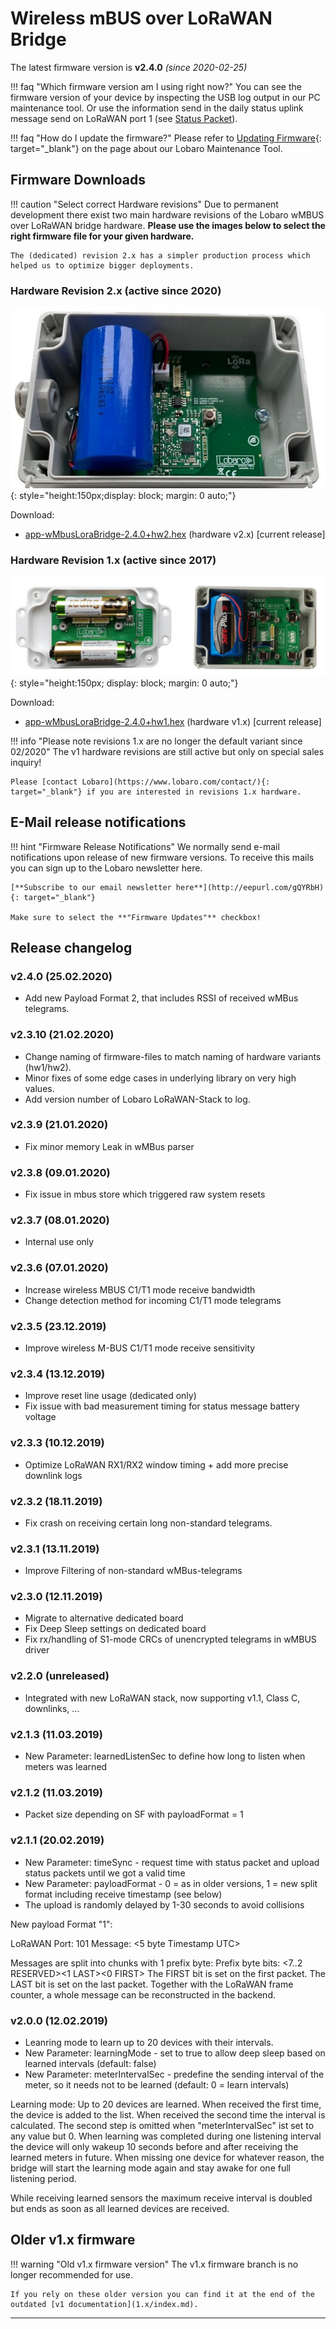 # Wireless mBUS over LoRaWAN Bridge

The latest firmware version is **v2.4.0** *(since 2020-02-25)*

!!! faq "Which firmware version am I using right now?"
    You can see the firmware version of your device by inspecting the USB log output in our PC maintenance tool. Or use the information
    send in the daily status uplink message send on LoRaWAN port 1 (see [Status Packet](index.md#status-packet)).
    
!!! faq "How do I update the firmware?"
    Please refer to [Updating Firmware](../../tools/lobaro-tool.md#updating-firmware){: target="_blank"} on the page 
    about our Lobaro Maintenance Tool.

## Firmware Downloads

!!! caution "Select correct Hardware revisions"
    Due to permanent development there exist two main hardware revisions of the Lobaro wMBUS over LoRaWAN bridge hardware.
    **Please use the images below to select the right firmware file for your given hardware.**
    
    The (dedicated) revision 2.x has a simpler production process which helped us to optimize bigger deployments. 

 
### Hardware Revision 2.x (active since 2020)

![wMBUS LoRaWAN bride HW Rev2](files/Lobaro-wMBus-LoRaWAN-v2-Housing-open.jpg){: style="height:150px;display: block; margin: 0 auto;"}

Download: 

* [app-wMbusLoraBridge-2.4.0+hw2.hex](firmware/app-wMbusLoraBridge-2.4.0+hw2.hex) (hardware v2.x) [current release]


### Hardware Revision 1.x (active since 2017)

![wMBUS LoRaWAN bride HW Rev1](files/Lobaro-wMBus-LoRaWAN-v1-Housings-open.jpg){: style="height:150px; display: block; margin: 0 auto;"}

Download:

* [app-wMbusLoraBridge-2.4.0+hw1.hex](firmware/app-wMbusLoraBridge-2.4.0+hw1.hex) (hardware v1.x) [current release]

!!! info "Please note revisions 1.x are no longer the default variant since 02/2020"
    The v1 hardware revisions are still active but only on special sales inquiry! 
    
    Please [contact Lobaro](https://www.lobaro.com/contact/){: target="_blank"} if you are interested in revisions 1.x hardware.

## E-Mail release notifications 

!!! hint "Firmware Release Notifications"
    We normally send e-mail notifications upon release of new firmware versions. To receive this mails you can sign up
    to the Lobaro newsletter here.
    
    [**Subscribe to our email newsletter here**](http://eepurl.com/gQYRbH){: target="_blank"} 
    
    Make sure to select the **"Firmware Updates"** checkbox!    
    
## Release changelog

### v2.4.0 (25.02.2020)
- Add new Payload Format 2, that includes RSSI of received wMBus telegrams.

### v2.3.10 (21.02.2020)
- Change naming of firmware-files to match naming of hardware variants (hw1/hw2).
- Minor fixes of some edge cases in underlying library on very high values.
- Add version number of Lobaro LoRaWAN-Stack to log.

### v2.3.9 (21.01.2020)
- Fix minor memory Leak in wMBus parser 

### v2.3.8 (09.01.2020)
- Fix issue in mbus store which triggered raw system resets

### v2.3.7 (08.01.2020)
- Internal use only

### v2.3.6 (07.01.2020)
- Increase wireless MBUS C1/T1 mode receive bandwidth
- Change detection method for incoming C1/T1 mode telegrams

### v2.3.5 (23.12.2019)
- Improve wireless M-BUS C1/T1 mode receive sensitivity

### v2.3.4 (13.12.2019)
- Improve reset line usage (dedicated only)
- Fix issue with bad measurement timing for status message battery voltage 

### v2.3.3 (10.12.2019)
- Optimize LoRaWAN RX1/RX2 window timing + add more precise downlink logs

### v2.3.2 (18.11.2019)
- Fix crash on receiving certain long non-standard telegrams.

### v2.3.1 (13.11.2019)
- Improve Filtering of non-standard wMBus-telegrams

### v2.3.0 (12.11.2019)
- Migrate to alternative dedicated board
- Fix Deep Sleep settings on dedicated board
- Fix rx/handling of S1-mode CRCs of unencrypted telegrams in wMBUS driver

### v2.2.0 (unreleased)
- Integrated with new LoRaWAN stack, now supporting v1.1, Class C, downlinks, ...

### v2.1.3 (11.03.2019)
- New Parameter: learnedListenSec to define how long to listen when meters was learned

### v2.1.2 (11.03.2019)
- Packet size depending on SF with payloadFormat = 1

### v2.1.1 (20.02.2019)
- New Parameter: timeSync - request time with status packet and upload status packets until we got a valid time
- New Parameter: payloadFormat - 0 = as in older versions, 1 = new split format including receive timestamp (see below)
- The upload is randomly delayed by 1-30 seconds to avoid collisions

New payload Format "1":

LoRaWAN Port: 101
Message: <5 byte Timestamp UTC><raw wMbus Telegramm>

Messages are split into chunks with 1 prefix byte:
Prefix byte bits: <7..2 RESERVED><1 LAST><0 FIRST>
The FIRST bit is set on the first packet.
The LAST bit is set on the last packet.
Together with the LoRaWAN frame counter, a whole message can be reconstructed in the backend.

### v2.0.0 (12.02.2019)
- Leanring mode to learn up to 20 devices with their intervals.
- New Parameter: learningMode - set to true to allow deep sleep based on learned intervals (default: false)
- New Parameter: meterIntervalSec - predefine the sending interval of the meter, so it needs not to be learned (default: 0 = learn intervals)

Learning mode:
Up to 20 devices are learned. When received the first time, the device is added to the list. When received the second time the interval is calculated.
The second step is omitted when "meterIntervalSec" ist set to any value but 0.
When learning was completed during one listening interval the device will only wakeup 10 seconds before and after receiving the learned meters in future.
When missing one device for whatever reason, the bridge will start the learning mode again and stay awake for one full listening period.

While receiving learned sensors the maximum receive interval is doubled but ends as soon as all learned devices are received.

## Older v1.x firmware

!!! warning "Old v1.x firmware version"
    The v1.x firmware branch is no longer recommended for use. 
    
    If you rely on these older version you can find it at the end of the outdated [v1 documentation](1.x/index.md).
    

---

